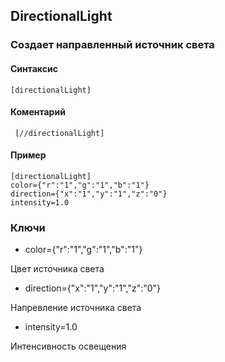 ## DirectionalLight

### Создает направленный источник света

#### Cинтаксис

    [directionalLight]
    
    
#### Коментарий

     [//directionalLight]
   
#### Пример

    [directionalLight]
    color={"r":"1","g":"1","b":"1"}
    direction={"x":"1","y":"1","z":"0"}
    intensity=1.0



### Ключи

* color={"r":"1","g":"1","b":"1"}

Цвет источника света

* direction={"x":"1","y":"1","z":"0"}

Напревление источника света

* intensity=1.0

Интенсивность освещения
